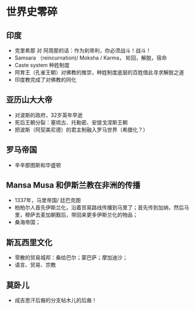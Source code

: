 # 世界史零碎

## 印度

- 克里希那 对 阿周那的话：作为刹帝利，你必须战斗！战斗！
- Samsara （reincurnation)/ Moksha / Karma， 轮回，解脱，宿命
- Caste system 种姓制度
- 阿育王（孔雀王朝）对佛教的推崇，种姓制度底层的百姓借此寻求解脱之道
- 印度教完成了对佛教的同化


## 亚历山大大帝

- 对波斯的政府，32岁英年早逝
- 死后王朝分裂：塞琉古、托勒密、安提戈涅斯王朝
- 把波斯（阿契美尼德）的君主制融入罗马世界（希腊化？）


## 罗马帝国 
- 辛辛那图斯和华盛顿

## Mansa Musa 和伊斯兰教在非洲的传播

- 1337年，马里帝国/ 廷巴克图
- 柏柏尔人首先伊斯兰化，沿着贸易路线传播到马里了；首先传到加纳，然后马里，穆萨去麦加朝觐后，带回来更多伊斯兰化的物品；
- 桑海帝国；

## 斯瓦西里文化

- 零散的贸易城邦：桑给巴尔；蒙巴萨；摩加迪沙；
- 语言、贸易、宗教

## 莫卧儿
- 成吉思汗后裔的分支帖木儿的后裔！ 


